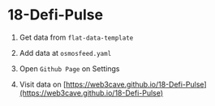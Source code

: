# 18-Defi-Pulse


1. Get data from `flat-data-template`

2. Add data at `osmosfeed.yaml`

3. Open `Github Page` on Settings

4. Visit data on [https://web3cave.github.io/18-Defi-Pulse](https://web3cave.github.io/18-Defi-Pulse)




